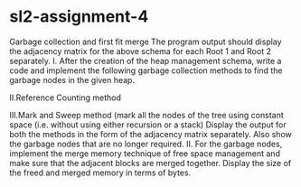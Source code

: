 # sl2-assignment-4
Garbage collection and first fit merge The program output should display the adjacency matrix for the above schema for each Root 1 and Root 2 separately.
I. After the creation of the heap management schema, write a code and implement the following garbage collection methods to find the garbage nodes in the given heap.

II.Reference Counting method

III.Mark and Sweep method (mark all the nodes of the tree using constant space (i.e. without using either recursion or a stack) Display the output for both the methods in the form of the adjacency matrix separately. Also show the garbage nodes that are no longer required. II. For the garbage nodes, implement the merge memory technique of free space management and make sure that the adjacent blocks are merged together. Display the size of the freed and merged memory in terms of bytes.
